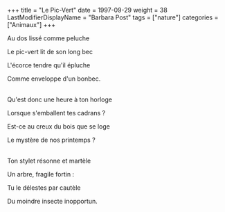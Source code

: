 +++
title = "Le Pic-Vert"
date = 1997-09-29
weight = 38
LastModifierDisplayName = "Barbara Post"
tags = ["nature"]
categories = ["Animaux"]
+++

Au dos lissé comme peluche

Le pic-vert lit de son long bec

L'écorce tendre qu'il épluche

Comme enveloppe d'un bonbec.

 \
Qu'est donc une heure à ton horloge

Lorsque s'emballent tes cadrans ?

Est-ce au creux du bois que se loge

Le mystère de nos printemps ?

 \
Ton stylet résonne et martèle

Un arbre, fragile fortin :

Tu le délestes par cautèle

Du moindre insecte inopportun.
